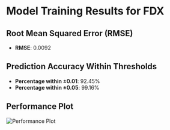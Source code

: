 # Model Training Results for FDX

## Root Mean Squared Error (RMSE)
- **RMSE**: 0.0092

## Prediction Accuracy Within Thresholds
- **Percentage within ±0.01**: 92.45%
- **Percentage within ±0.05**: 99.16%

## Performance Plot
![Performance Plot](../imgs/FDX.png)
